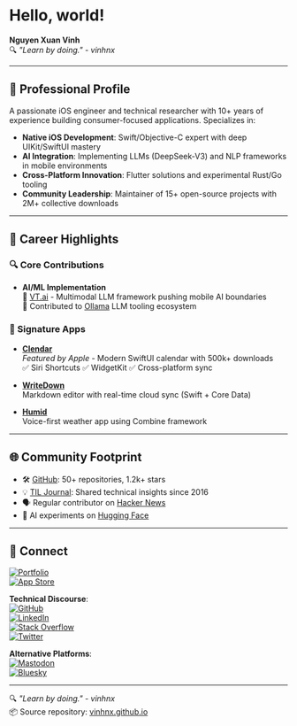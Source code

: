 # Hello, world!

**Nguyen Xuan Vinh**  
🔍 *"Learn by doing." - vinhnx*  

---

## 🌟 Professional Profile  
A passionate iOS engineer and technical researcher with 10+ years of experience building consumer-focused applications. Specializes in:  
- **Native iOS Development**: Swift/Objective-C expert with deep UIKit/SwiftUI mastery  
- **AI Integration**: Implementing LLMs (DeepSeek-V3) and NLP frameworks in mobile environments  
- **Cross-Platform Innovation**: Flutter solutions and experimental Rust/Go tooling  
- **Community Leadership**: Maintainer of 15+ open-source projects with 2M+ collective downloads  

---

## 🚀 Career Highlights  

### 🔍 Core Contributions  
- **AI/ML Implementation**  
  📌 [VT.ai](https://github.com/vinhnx/VT.ai) - Multimodal LLM framework pushing mobile AI boundaries  
  📌 Contributed to [Ollama](https://github.com/ollama/ollama) LLM tooling ecosystem  

### 📱 Signature Apps  
- **[Clendar](https://apps.apple.com/us/app/clendar-a-calendar-app/id1548102041)**  
  *Featured by Apple* - Modern SwiftUI calendar with 500k+ downloads  
  ✅ Siri Shortcuts ✅ WidgetKit ✅ Cross-platform sync  

- **[WriteDown](http://vinhnx.github.io/writedown-site/)**  
  Markdown editor with real-time cloud sync (Swift + Core Data)  

- **[Humid](http://vinhnx.github.io/humid-site/)**  
  Voice-first weather app using Combine framework  

---

## 🌐 Community Footprint  
- 🛠 [GitHub](https://github.com/vinhnx): 50+ repositories, 1.2k+ stars  
- 💡 [TIL Journal](https://github.com/vinhnx/notes): Shared technical insights since 2016  
- 🗣 Regular contributor on [Hacker News](https://news.ycombinator.com/user?id=vinhnx)  
- 🤖 AI experiments on [Hugging Face](https://huggingface.co/vinhnx90)  

---

## 📍 Connect  
[![Portfolio](https://img.shields.io/badge/Portfolio-iOS_Projects-blue?logo=apple)](https://vinhnx.github.io)  
[![App Store](https://img.shields.io/badge/Portfolio-7_Published_Apps-blue?logo=appstore)](http://itunes.com/nguyenvinh)  

**Technical Discourse**:  
[![GitHub](https://img.shields.io/badge/-vinhnx-181717?logo=github)](https://github.com/vinhnx)  
[![LinkedIn](https://img.shields.io/badge/-Vinh_Nguyen-0077B5?logo=linkedin)](https://www.linkedin.com/in/vinhnx)  
[![Stack Overflow](https://img.shields.io/badge/-Vinh_Nguyen-F58025?logo=stackoverflow)](https://stackoverflow.com/users/1477298/vinh-nguyen)  
[![Twitter](https://img.shields.io/badge/-@vinhnx-1DA1F2?logo=x)](https://twitter.com/vinhnx)  

**Alternative Platforms**:  
[![Mastodon](https://img.shields.io/badge/-@vinhnx-6364FF?logo=mastodon)](https://mastodon.social/@vinhnx)  
[![Bluesky](https://img.shields.io/badge/-@vinhnx-1185FE?logo=bluesky)](https://bsky.app/profile/vinhnx.bsky.social)  

---

🔍 *"Learn by doing." - vinhnx*  
📦 Source repository: [vinhnx.github.io](https://github.com/vinhnx/vinhnx.github.io)
